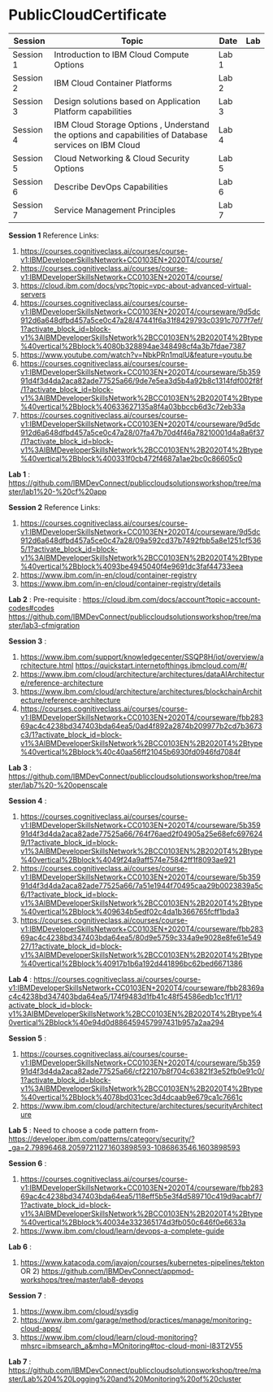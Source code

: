 # PublicCloudCertificate

Session | Topic | Date | Lab
--- | --- | --- | ---
 Session 1     | Introduction to IBM Cloud Compute Options| Lab 1  |
 Session 2     | IBM Cloud Container Platforms | Lab 2  |
 Session 3     | Design solutions based on Application Platform capabilities | Lab 3 |
 Session 4     | IBM Cloud Storage Options , Understand the options and capabilities of Database services on IBM Cloud | Lab 4  |
 Session 5     | Cloud Networking & Cloud Security Options | Lab 5  |
 Session 6     | Describe DevOps Capabilities | Lab 6  |
 Session 7     | Service Management Principles | Lab 7  |


**Session 1** 
Reference Links: 
1. https://courses.cognitiveclass.ai/courses/course-v1:IBMDeveloperSkillsNetwork+CC0103EN+2020T4/course/
2. https://courses.cognitiveclass.ai/courses/course-v1:IBMDeveloperSkillsNetwork+CC0103EN+2020T4/course/
3. https://cloud.ibm.com/docs/vpc?topic=vpc-about-advanced-virtual-servers 
4. https://courses.cognitiveclass.ai/courses/course-v1:IBMDeveloperSkillsNetwork+CC0103EN+2020T4/courseware/9d5dc912d6a648dfbd457a5ce0c47a28/47441f6a31f8429793c0391c7077f7ef/1?activate_block_id=block-v1%3AIBMDeveloperSkillsNetwork%2BCC0103EN%2B2020T4%2Btype%40vertical%2Bblock%4080b328894ae348498cf4a3b7fdae7387
5.  https://www.youtube.com/watch?v=NbkPRn1mqlU&feature=youtu.be
6. https://courses.cognitiveclass.ai/courses/course-v1:IBMDeveloperSkillsNetwork+CC0103EN+2020T4/courseware/5b35991d4f3d4da2aca82ade77525a66/9de7e5ea3d5b4a92b8c1314fdf002f8f/1?activate_block_id=block-v1%3AIBMDeveloperSkillsNetwork%2BCC0103EN%2B2020T4%2Btype%40vertical%2Bblock%40633627135a8f4a03bbccb6d3c72eb33a
7. https://courses.cognitiveclass.ai/courses/course-v1:IBMDeveloperSkillsNetwork+CC0103EN+2020T4/courseware/9d5dc912d6a648dfbd457a5ce0c47a28/07fa47b70d4f46a78210001d4a8a6f37/1?activate_block_id=block-v1%3AIBMDeveloperSkillsNetwork%2BCC0103EN%2B2020T4%2Btype%40vertical%2Bblock%400331f0cb472f4687a1ae2bc0c86605c0

**Lab 1** : https://github.com/IBMDevConnect/publiccloudsolutionsworkshop/tree/master/lab1%20-%20cf%20app

**Session 2** 
Reference Links: 
1. https://courses.cognitiveclass.ai/courses/course-v1:IBMDeveloperSkillsNetwork+CC0103EN+2020T4/courseware/9d5dc912d6a648dfbd457a5ce0c47a28/09a592cd37b7492fbb5a8e1251cf5365/1?activate_block_id=block-v1%3AIBMDeveloperSkillsNetwork%2BCC0103EN%2B2020T4%2Btype%40vertical%2Bblock%4093be4945040f4e9691dc3faf44733eea
2. https://www.ibm.com/in-en/cloud/container-registry
3. https://www.ibm.com/in-en/cloud/container-registry/details

**Lab 2** :
Pre-requisite : https://cloud.ibm.com/docs/account?topic=account-codes#codes                                                       https://github.com/IBMDevConnect/publiccloudsolutionsworkshop/tree/master/lab3-cfmigration

**Session 3** :
1. https://www.ibm.com/support/knowledgecenter/SSQP8H/iot/overview/architecture.html                                           https://quickstart.internetofthings.ibmcloud.com/#/
2. https://www.ibm.com/cloud/architecture/architectures/dataAIArchitecture/reference-architecture
3. https://www.ibm.com/cloud/architecture/architectures/blockchainArchitecture/reference-architecture
4. https://courses.cognitiveclass.ai/courses/course-v1:IBMDeveloperSkillsNetwork+CC0103EN+2020T4/courseware/fbb28369ac4c4238bd347403bda64ea5/0ad4f892a2874b209977b2cd7b3673c3/1?activate_block_id=block-v1%3AIBMDeveloperSkillsNetwork%2BCC0103EN%2B2020T4%2Btype%40vertical%2Bblock%40c40aa56ff21045b6930fd0946fd7084f

**Lab 3** : 
https://github.com/IBMDevConnect/publiccloudsolutionsworkshop/tree/master/lab7%20-%20openscale

**Session 4** :
1. https://courses.cognitiveclass.ai/courses/course-v1:IBMDeveloperSkillsNetwork+CC0103EN+2020T4/courseware/5b35991d4f3d4da2aca82ade77525a66/764f76aed2f04905a25e68efc6976249/1?activate_block_id=block-v1%3AIBMDeveloperSkillsNetwork%2BCC0103EN%2B2020T4%2Btype%40vertical%2Bblock%4049f24a9aff574e75842ff1f8093ae921
2. https://courses.cognitiveclass.ai/courses/course-v1:IBMDeveloperSkillsNetwork+CC0103EN+2020T4/courseware/5b35991d4f3d4da2aca82ade77525a66/7a51e1944f70495caa29b0023839a5c6/1?activate_block_id=block-v1%3AIBMDeveloperSkillsNetwork%2BCC0103EN%2B2020T4%2Btype%40vertical%2Bblock%409634b5edf02c4da1b366765fcff1bda3
3. https://courses.cognitiveclass.ai/courses/course-v1:IBMDeveloperSkillsNetwork+CC0103EN+2020T4/courseware/fbb28369ac4c4238bd347403bda64ea5/80d9e5759c334a9e9028e8fe61e54927/1?activate_block_id=block-v1%3AIBMDeveloperSkillsNetwork%2BCC0103EN%2B2020T4%2Btype%40vertical%2Bblock%40917b1b6a192d441896bc62bed6671386

**Lab 4** :
https://courses.cognitiveclass.ai/courses/course-v1:IBMDeveloperSkillsNetwork+CC0103EN+2020T4/courseware/fbb28369ac4c4238bd347403bda64ea5/174f9483d1fb41c48f54586edb1cc1f1/1?activate_block_id=block-v1%3AIBMDeveloperSkillsNetwork%2BCC0103EN%2B2020T4%2Btype%40vertical%2Bblock%40e94d0d886459457997431b957a2aa294

**Session 5** : 
1. https://courses.cognitiveclass.ai/courses/course-v1:IBMDeveloperSkillsNetwork+CC0103EN+2020T4/courseware/5b35991d4f3d4da2aca82ade77525a66/cf22107b8f704c63821f3e52fb0e91c0/1?activate_block_id=block-v1%3AIBMDeveloperSkillsNetwork%2BCC0103EN%2B2020T4%2Btype%40vertical%2Bblock%4078bd031cec3d4dcaab9e679ca1c7661c
2. https://www.ibm.com/cloud/architecture/architectures/securityArchitecture

**Lab 5** :
Need to choose a code pattern from-
https://developer.ibm.com/patterns/category/security/?_ga=2.79896468.2059721127.1603898593-1086863546.1603898593

**Session 6** :
1. https://courses.cognitiveclass.ai/courses/course-v1:IBMDeveloperSkillsNetwork+CC0103EN+2020T4/courseware/fbb28369ac4c4238bd347403bda64ea5/118eff5b5e3f4d589710c419d9acabf7/1?activate_block_id=block-v1%3AIBMDeveloperSkillsNetwork%2BCC0103EN%2B2020T4%2Btype%40vertical%2Bblock%40034e332365174d3fb050c646f0e6633a
2. https://www.ibm.com/cloud/learn/devops-a-complete-guide

**Lab 6** : 
1) https://www.katacoda.com/javajon/courses/kubernetes-pipelines/tekton   OR                                                                                      2) https://github.com/IBMDevConnect/appmod-workshops/tree/master/lab8-devops

**Session 7** :
1. https://www.ibm.com/cloud/sysdig
2. https://www.ibm.com/garage/method/practices/manage/monitoring-cloud-apps/
3. https://www.ibm.com/cloud/learn/cloud-monitoring?mhsrc=ibmsearch_a&mhq=MOnitoring#toc-cloud-moni-I83T2V55

**Lab 7** :
https://github.com/IBMDevConnect/publiccloudsolutionsworkshop/tree/master/Lab%204%20Logging%20and%20Monitoring%20of%20cluster
